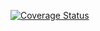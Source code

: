 [![Coverage Status](https://coveralls.io/repos/github/funsimator/Autorentool/badge.svg?branch=main)](https://coveralls.io/github/funsimator/Autorentool?branch=main)
